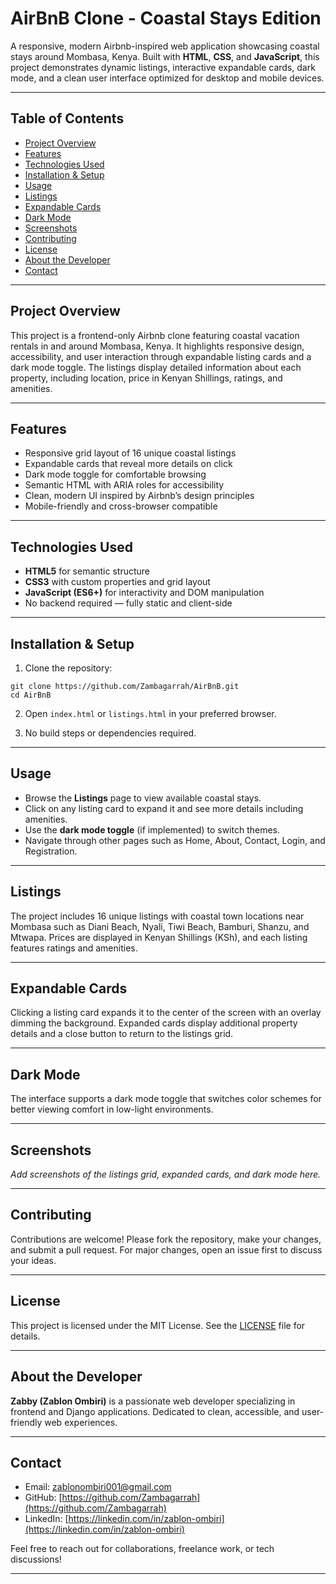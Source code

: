 # AirBnB Clone - Coastal Stays Edition

A responsive, modern Airbnb-inspired web application showcasing coastal stays around Mombasa, Kenya. Built with **HTML**, **CSS**, and **JavaScript**, this project demonstrates dynamic listings, interactive expandable cards, dark mode, and a clean user interface optimized for desktop and mobile devices.

---

## Table of Contents

- [Project Overview](#project-overview)  
- [Features](#features)  
- [Technologies Used](#technologies-used)  
- [Installation & Setup](#installation--setup)  
- [Usage](#usage)  
- [Listings](#listings)  
- [Expandable Cards](#expandable-cards)  
- [Dark Mode](#dark-mode)  
- [Screenshots](#screenshots)  
- [Contributing](#contributing)  
- [License](#license)  
- [About the Developer](#about-the-developer)  
- [Contact](#contact)  

---

## Project Overview

This project is a frontend-only Airbnb clone featuring coastal vacation rentals in and around Mombasa, Kenya. It highlights responsive design, accessibility, and user interaction through expandable listing cards and a dark mode toggle. The listings display detailed information about each property, including location, price in Kenyan Shillings, ratings, and amenities.

---

## Features

- Responsive grid layout of 16 unique coastal listings  
- Expandable cards that reveal more details on click  
- Dark mode toggle for comfortable browsing  
- Semantic HTML with ARIA roles for accessibility  
- Clean, modern UI inspired by Airbnb’s design principles  
- Mobile-friendly and cross-browser compatible  

---

## Technologies Used

- **HTML5** for semantic structure  
- **CSS3** with custom properties and grid layout  
- **JavaScript (ES6+)** for interactivity and DOM manipulation  
- No backend required — fully static and client-side  

---

## Installation & Setup

1. Clone the repository:  
```
git clone https://github.com/Zambagarrah/AirBnB.git
cd AirBnB
```

2. Open `index.html` or `listings.html` in your preferred browser.

3. No build steps or dependencies required.

---

## Usage

- Browse the **Listings** page to view available coastal stays.  
- Click on any listing card to expand it and see more details including amenities.  
- Use the **dark mode toggle** (if implemented) to switch themes.  
- Navigate through other pages such as Home, About, Contact, Login, and Registration.

---

## Listings

The project includes 16 unique listings with coastal town locations near Mombasa such as Diani Beach, Nyali, Tiwi Beach, Bamburi, Shanzu, and Mtwapa. Prices are displayed in Kenyan Shillings (KSh), and each listing features ratings and amenities.

---

## Expandable Cards

Clicking a listing card expands it to the center of the screen with an overlay dimming the background. Expanded cards display additional property details and a close button to return to the listings grid.

---

## Dark Mode

The interface supports a dark mode toggle that switches color schemes for better viewing comfort in low-light environments.

---

## Screenshots

*Add screenshots of the listings grid, expanded cards, and dark mode here.*

---

## Contributing

Contributions are welcome! Please fork the repository, make your changes, and submit a pull request. For major changes, open an issue first to discuss your ideas.

---

## License

This project is licensed under the MIT License. See the [LICENSE](LICENSE) file for details.

---

## About the Developer

**Zabby (Zablon Ombiri)** is a passionate web developer specializing in frontend and Django applications. Dedicated to clean, accessible, and user-friendly web experiences.

---

## Contact

- Email: [zablonombiri001@gmail.com](mailto:zablonombiri001@gmail.com)  
- GitHub: [https://github.com/Zambagarrah](https://github.com/Zambagarrah)  
- LinkedIn: [https://linkedin.com/in/zablon-ombiri](https://linkedin.com/in/zablon-ombiri)  

Feel free to reach out for collaborations, freelance work, or tech discussions!

---
